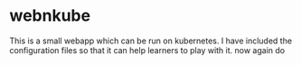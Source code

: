 # webnkube
This is a small webapp which can be run on kubernetes.
I have included the configuration files so that it can help learners to play with it.
now again do